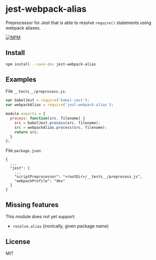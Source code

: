 # jest-webpack-alias

Preprocessor for Jest that is able to resolve `require()` statements using webpack aliases.

[![NPM](https://nodei.co/npm/jest-webpack-alias.png)](https://nodei.co/npm/jest-webpack-alias/)

## Install

```sh
npm install --save-dev jest-webpack-alias
```

## Examples

File `__tests__/preprocess.js`:

```js
var babelJest = require('babel-jest');
var webpackAlias = require('jest-webpack-alias');

module.exports = {
  process: function(src, filename) {
    src = babelJest.process(src, filename);
    src = webpackAlias.process(src, filename);
    return src;
  }
};
```

File `package.json`:

```
{
  ...
  "jest": {
    ...
    "scriptPreprocessor": "<rootDir>/__tests__/preprocess.js",
    "webpackProfile": "dev"
  }
}
```

## Missing features

This module does not yet support:

- `resolve.alias` (ironically, given package name)

## License

MIT
